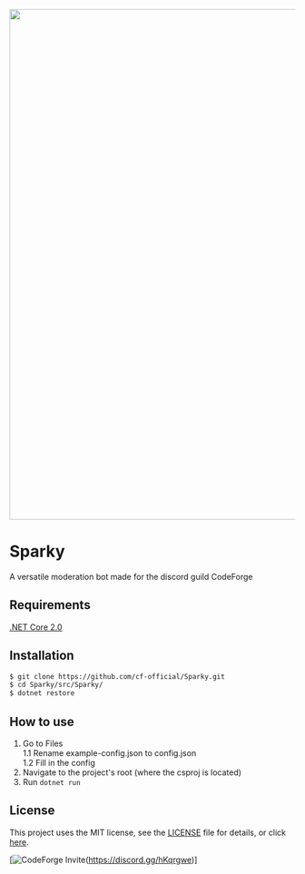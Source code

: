 <p align="center">
    <a href="https://forum.codeforge.pw">
       <img src="https://forum.codeforge.pw/uploads/default/original/1X/6bac3e30cf11d8741bde7ee8a392ca667fc8d91c.png" width="900"/>
    </a>
</p>

# Sparky
A versatile moderation bot made for the discord guild CodeForge

## Requirements
[.NET Core 2.0](https://www.microsoft.com/net/download)

## Installation
```bash
$ git clone https://github.com/cf-official/Sparky.git
$ cd Sparky/src/Sparky/
$ dotnet restore
```

## How to use
1. Go to Files  
    1.1 Rename example-config.json to config.json  
    1.2 Fill in the config  
2. Navigate to the project's root (where the csproj is located)
3. Run `dotnet run`

## License
This project uses the MIT license, see the [LICENSE](LICENSE.md) file for details, or click [here](https://choosealicense.com/licenses/mit/).

[![CodeForge Invite](https://discordapp.com/api/guilds/275377268728135680/embed.png?style=banner1)(https://discord.gg/hKqrgwe)]
